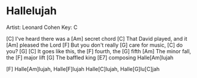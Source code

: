 # Hallelujah
Artist: Leonard Cohen
Key: C

[C] I've heard there was a [Am] secret chord
[C] That David played, and it [Am] pleased the Lord
[F] But you don't really [G] care for music, [C] do you? [G]
[C] It goes like this, the [F] fourth, the [G] fifth
[Am] The minor fall, the [F] major lift
[G] The baffled king [E7] composing Halle[Am]lujah

[F] Halle[Am]lujah, Halle[F]lujah
Halle[C]lujah, Halle[G]lu[C]jah 